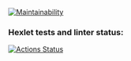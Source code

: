 [![Maintainability](https://api.codeclimate.com/v1/badges/d4c4a04fd7b2f5447001/maintainability)](https://codeclimate.com/github/StanislavKls/frontend-project-44/maintainability)

### Hexlet tests and linter status:
[![Actions Status](https://github.com/StanislavKls/frontend-project-44/workflows/hexlet-check/badge.svg)](https://github.com/StanislavKls/frontend-project-44/actions)
